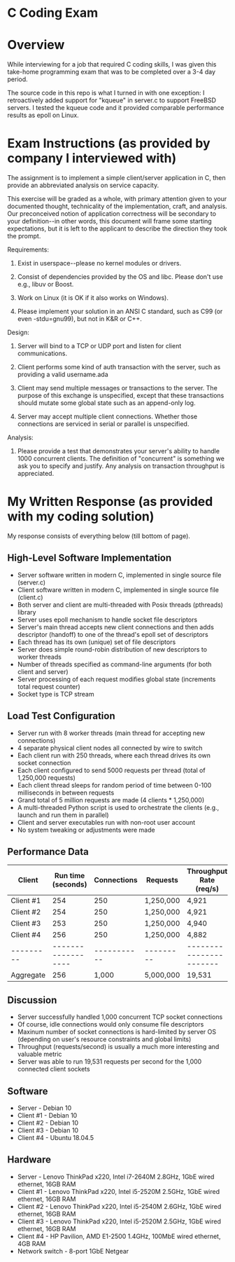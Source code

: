 # C Coding Exam

Overview
========
While interviewing for a job that required C coding skills, I was given
this take-home programming exam that was to be completed over a 3-4 day period.

The source code in this repo is what I turned in with one exception: I
retroactively added support for "kqueue" in server.c to support FreeBSD
servers. I tested the kqueue code and it provided comparable performance
results as epoll on Linux.

Exam Instructions (as provided by company I interviewed with)
=============================================================
The assignment is to implement a simple client/server application in C, then provide an abbreviated analysis on service capacity. 

This exercise will be graded as a whole, with primary attention given to your documented thought, technicality of the implementation, craft, and analysis.  Our preconceived notion of application correctness will be secondary to your definition--in other words, this document will frame some starting expectations, but it is left to the applicant to describe the direction they took the prompt.

Requirements:

1) Exist in userspace--please no kernel modules or drivers.

2) Consist of dependencies provided by the OS and libc.  Please don't use e.g., libuv or Boost.

3) Work on Linux (it is OK if it also works on Windows).

4) Please implement your solution in an ANSI C standard, such as C99 (or even -stdu=gnu99), but not in K&R or C++.


Design:

1) Server will bind to a TCP or UDP port and listen for client communications.

2) Client performs some kind of auth transaction with the server, such as providing a valid username.ada

3) Client may send multiple messages or transactions to the server.  The purpose of this exchange is unspecified, except that these transactions should mutate some global state such as an append-only log.

4) Server may accept multiple client connections.  Whether those connections are serviced in serial or parallel is unspecified.

Analysis:

1) Please provide a test that demonstrates your server's ability to handle 1000 concurrent clients.  The definition of "concurrent" is something we ask you to specify and justify.  Any analysis on transaction throughput is appreciated.


My Written Response (as provided with my coding solution)
=========================================================
My response consists of everything below (till bottom of page).

## High-Level Software Implementation
- Server software written in modern C, implemented in single source file (server.c)
- Client software written in modern C, implemented in single source file (client.c)
- Both server and client are multi-threaded with Posix threads (pthreads) library
- Server uses epoll mechanism to handle socket file descriptors
- Server's main thread accepts new client connections and then adds descriptor
(handoff) to one of the thread's epoll set of descriptors
- Each thread has its own (unique) set of file descriptors
- Server does simple round-robin distribution of new descriptors to worker threads
- Number of threads specified as command-line arguments (for both client and server)
- Server processing of each request modifies global state (increments total request counter)
- Socket type is TCP stream


## Load Test Configuration
- Server run with 8 worker threads (main thread for accepting new connections)
- 4 separate physical client nodes all connected by wire to switch
- Each client run with 250 threads, where each thread drives its own socket connection
- Each client configured to send 5000 requests per thread (total of 1,250,000 requests)
- Each client thread sleeps for random period of time between 0-100 milliseconds in between requests
- Grand total of 5 million requests are made (4 clients * 1,250,000)
- A multi-threaded Python script is used to orchestrate the clients (e.g., launch and
run them in parallel)
- Client and server executables run with non-root user account
- No system tweaking or adjustments were made


## Performance Data

Client     |    Run time (seconds) |  Connections |  Requests  |   Throughput Rate (req/s)
-------    |    ------------------ |  ----------- |  --------- |   -----------------------
Client #1  |    254                |  250         |  1,250,000 |   4,921
Client #2  |    254                |  250         |  1,250,000 |   4,921
Client #3  |    253                |  250         |  1,250,000 |   4,940
Client #4  |    256                |  250         |  1,250,000 |   4,882
---------  |    ------------------ |  ----------- |  --------- |   -----------------------
Aggregate  |    256                |  1,000       |  5,000,000 |   19,531


## Discussion
- Server successfully handled 1,000 concurrent TCP socket connections
- Of course, idle connections would only consume file descriptors
- Maxinum number of socket connections is hard-limited by server OS (depending on user's
resource constraints and global limits)
- Throughput (requests/second) is usually a much more interesting and valuable metric
- Server was able to run 19,531 requests per second for the 1,000 connected client sockets


## Software
- Server - Debian 10
- Client #1 - Debian 10
- Client #2 - Debian 10
- Client #3 - Debian 10
- Client #4 - Ubuntu 18.04.5


## Hardware
- Server - Lenovo ThinkPad x220, Intel i7-2640M 2.8GHz, 1GbE wired ethernet, 16GB RAM
- Client #1 - Lenovo ThinkPad x220, Intel i5-2520M 2.5GHz, 1GbE wired ethernet, 16GB RAM
- Client #2 - Lenovo ThinkPad x220, Intel i5-2540M 2.6GHz, 1GbE wired ethernet, 16GB RAM
- Client #3 - Lenovo ThinkPad x220, Intel i5-2520M 2.5GHz, 1GbE wired ethernet, 16GB RAM
- Client #4 - HP Pavilion, AMD E1-2500 1.4GHz, 100MbE wired ethernet, 4GB RAM
- Network switch - 8-port 1GbE Netgear
